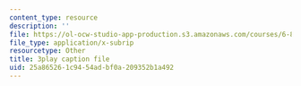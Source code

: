 ```yaml
---
content_type: resource
description: ''
file: https://ol-ocw-studio-app-production.s3.amazonaws.com/courses/6-849-geometric-folding-algorithms-linkages-origami-polyhedra-fall-2012/25a865261c9454adbf0a209352b1a492_tzXIDPNb93Y.vtt
file_type: application/x-subrip
resourcetype: Other
title: 3play caption file
uid: 25a86526-1c94-54ad-bf0a-209352b1a492
---
```

